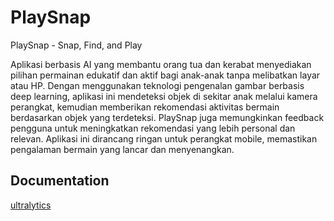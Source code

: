 # PlaySnap

PlaySnap - Snap, Find, and Play

Aplikasi berbasis AI yang membantu orang tua dan kerabat menyediakan pilihan permainan edukatif dan aktif bagi anak-anak tanpa melibatkan layar atau HP. Dengan menggunakan teknologi pengenalan gambar berbasis deep learning, aplikasi ini mendeteksi objek di sekitar anak melalui kamera perangkat, kemudian memberikan rekomendasi aktivitas bermain berdasarkan objek yang terdeteksi. PlaySnap juga memungkinkan feedback pengguna untuk meningkatkan rekomendasi yang lebih personal dan relevan. Aplikasi ini dirancang ringan untuk perangkat mobile, memastikan pengalaman bermain yang lancar dan menyenangkan.


## Documentation

[ultralytics](https://github.com/ultralytics/ultralytics)

